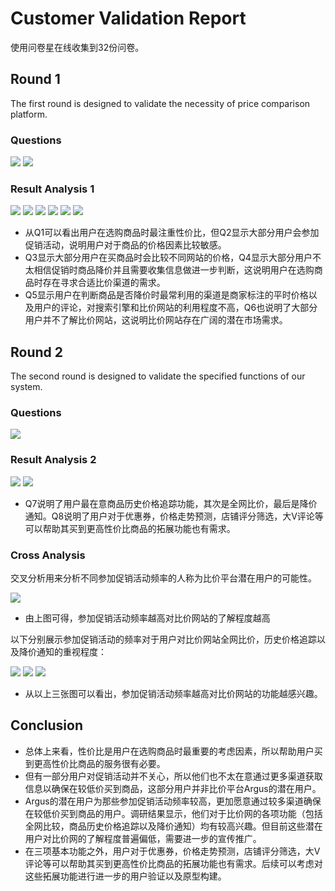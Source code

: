 # Customer Validation Report
使用问卷星在线收集到32份问卷。
## Round 1
The first round is designed to validate the necessity of price comparison platform.
### Questions
![](img/user_validation_1-1.png)
![](img/user_validation_1-2.png)
### Result Analysis 1
![](img/chart1.png)
![](img/chart2.png)
![](img/chart3.png)
![](img/chart4.png)
![](img/chart5.png)
![](img/chart6.png)

* 从Q1可以看出用户在选购商品时最注重性价比，但Q2显示大部分用户会参加促销活动，说明用户对于商品的价格因素比较敏感。
* Q3显示大部分用户在买商品时会比较不同网站的价格，Q4显示大部分用户不太相信促销时商品降价并且需要收集信息做进一步判断，这说明用户在选购商品时存在寻求合适比价渠道的需求。
* Q5显示用户在判断商品是否降价时最常利用的渠道是商家标注的平时价格以及用户的评论，对搜索引擎和比价网站的利用程度不高，Q6也说明了大部分用户并不了解比价网站，这说明比价网站存在广阔的潜在市场需求。


## Round 2
The second round is designed to validate the specified functions of our system.
### Questions
![](img/user_validation_2.png)
### Result Analysis 2
![](img/chart7.png)
![](img/chart8.png)

* Q7说明了用户最在意商品历史价格追踪功能，其次是全网比价，最后是降价通知。Q8说明了用户对于优惠券，价格走势预测，店铺评分筛选，大V评论等可以帮助其买到更高性价比商品的拓展功能也有需求。

### Cross Analysis
交叉分析用来分析不同参加促销活动频率的人称为比价平台潜在用户的可能性。

![](img/cross-2-6.png)
* 由上图可得，参加促销活动频率越高对比价网站的了解程度越高

以下分别展示参加促销活动的频率对于用户对比价网站全网比价，历史价格追踪以及降价通知的重视程度：

![](img/cross-2-7-1.png)
![](img/cross-2-7-2.png)
![](img/cross-2-7-3.png)
* 从以上三张图可以看出，参加促销活动频率越高对比价网站的功能越感兴趣。 
## Conclusion
* 总体上来看，性价比是用户在选购商品时最重要的考虑因素，所以帮助用户买到更高性价比商品的服务很有必要。
* 但有一部分用户对促销活动并不关心，所以他们也不太在意通过更多渠道获取信息以确保在较低价买到商品，这部分用户并非比价平台Argus的潜在用户。
* Argus的潜在用户为那些参加促销活动频率较高，更加愿意通过较多渠道确保在较低价买到商品的用户。调研结果显示，他们对于比价网的各项功能（包括全网比较，商品历史价格追踪以及降价通知）均有较高兴趣。但目前这些潜在用户对比价网的了解程度普遍偏低，需要进一步的宣传推广。
* 在三项基本功能之外，用户对于优惠券，价格走势预测，店铺评分筛选，大V评论等可以帮助其买到更高性价比商品的拓展功能也有需求。后续可以考虑对这些拓展功能进行进一步的用户验证以及原型构建。